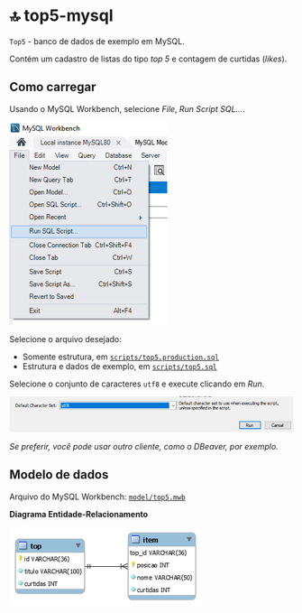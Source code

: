 # 🔝 top5-mysql

`Top5` - banco de dados de exemplo em MySQL.

Contém um cadastro de listas do tipo _top 5_ e contagem de curtidas (_likes_).

## Como carregar

Usando o MySQL Workbench, selecione _File_, _Run Script SQL..._.

![](assets/run-01.png)

Selecione o arquivo desejado:

* Somente estrutura, em [`scripts/top5.production.sql`](scripts/top5.production.sql)
* Estrutura e dados de exemplo, em [`scripts/top5.sql`](scripts/top5.sql)

Selecione o conjunto de caracteres `utf8` e execute clicando em _Run_.

![](assets/run-02.png)

_Se preferir, você pode usar outro cliente, como o DBeaver, por exemplo._

## Modelo de dados

Arquivo do MySQL Workbench: [`model/top5.mwb`](model/top5.mwb)

**Diagrama Entidade-Relacionamento**

![](assets/top5.png)
